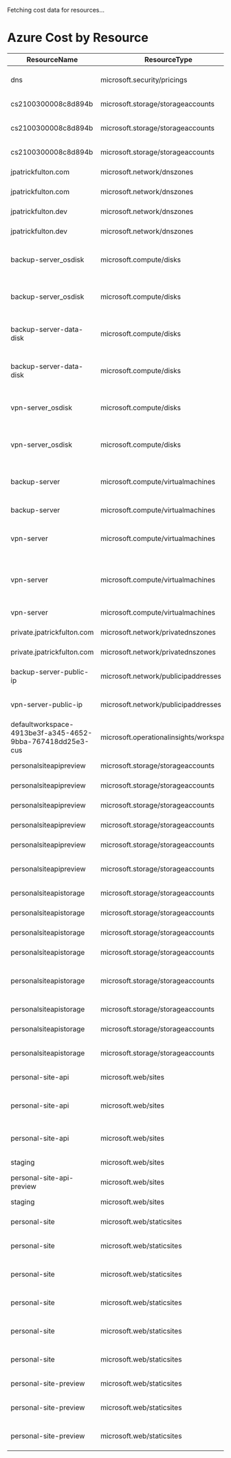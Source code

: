 Fetching cost data for resources...
# Azure Cost by Resource

| ResourceName | ResourceType | Location | ResourceGroupName | ServiceName | ServiceTier | Meter | Amount |
|---|---|---|---|---|---|---|---:|
|dns | microsoft.security/pricings | Unassigned |  |  Microsoft Defender for Cloud | Azure DNS service layers | Standard Queries | 0.09 USD |
|cs2100300008c8d894b | microsoft.storage/storageaccounts | US East | cloud-shell-storage-eastus |  Storage | Files | LRS Data Stored | 0.04 USD |
|cs2100300008c8d894b | microsoft.storage/storageaccounts | US East | cloud-shell-storage-eastus |  Storage | Tables | Batch Write Operations | 0.00 USD |
|cs2100300008c8d894b | microsoft.storage/storageaccounts | US East | cloud-shell-storage-eastus |  Storage | Tiered Block Blob | All Other Operations | 0.00 USD |
|jpatrickfulton.com | microsoft.network/dnszones | Unknown | personal-dns |  Azure DNS |  | Public Queries | 0.00 USD |
|jpatrickfulton.com | microsoft.network/dnszones | Unknown | personal-dns |  Azure DNS |  | Public Zone | 0.06 USD |
|jpatrickfulton.dev | microsoft.network/dnszones | Unknown | personal-dns |  Azure DNS |  | Public Queries | 0.00 USD |
|jpatrickfulton.dev | microsoft.network/dnszones | Unknown | personal-dns |  Azure DNS |  | Public Zone | 0.06 USD |
|backup-server_osdisk | microsoft.compute/disks | US North Central | personal-network |  Storage | Standard HDD Managed Disks | S4 LRS Disk | 0.19 USD |
|backup-server_osdisk | microsoft.compute/disks | US North Central | personal-network |  Storage | Standard HDD Managed Disks | S4 LRS Disk Operations | 0.05 USD |
|backup-server-data-disk | microsoft.compute/disks | US North Central | personal-network |  Storage | Standard HDD Managed Disks | S20 LRS Disk | 2.75 USD |
|backup-server-data-disk | microsoft.compute/disks | US North Central | personal-network |  Storage | Standard HDD Managed Disks | S4 LRS Disk Operations | 0.07 USD |
|vpn-server_osdisk | microsoft.compute/disks | US North Central | personal-network |  Storage | Standard HDD Managed Disks | S4 LRS Disk | 0.19 USD |
|vpn-server_osdisk | microsoft.compute/disks | US North Central | personal-network |  Storage | Standard HDD Managed Disks | S4 LRS Disk Operations | 0.05 USD |
|backup-server | microsoft.compute/virtualmachines | US North Central | personal-network |  Bandwidth |  | Standard Data Transfer Out | 0.00 USD |
|backup-server | microsoft.compute/virtualmachines | US North Central | personal-network |  Virtual Machines | DSv2 Series VM | DS1 v2 Spot | 0.83 USD |
|vpn-server | microsoft.compute/virtualmachines | US North Central | personal-network |  Bandwidth |  | Standard Data Transfer Out | 1.11 USD |
|vpn-server | microsoft.compute/virtualmachines | US North Central | personal-network |  Bandwidth | Inter-Region | Intra Continent Data Transfer Out | 0.00 USD |
|vpn-server | microsoft.compute/virtualmachines | US North Central | personal-network |  Virtual Machines | DSv2 Series VM | DS1 v2 Spot | 0.83 USD |
|private.jpatrickfulton.com | microsoft.network/privatednszones | Unknown | personal-network |  Azure DNS |  | Private Queries | 0.00 USD |
|private.jpatrickfulton.com | microsoft.network/privatednszones | Unknown | personal-network |  Azure DNS |  | Private Zone | 0.06 USD |
|backup-server-public-ip | microsoft.network/publicipaddresses | US North Central | personal-network |  Virtual Network | IP Addresses | Standard IPv4 Static Public IP | 0.47 USD |
|vpn-server-public-ip | microsoft.network/publicipaddresses | US North Central | personal-network |  Virtual Network | IP Addresses | Standard IPv4 Static Public IP | 0.47 USD |
|defaultworkspace-4913be3f-a345-4652-9bba-767418dd25e3-cus | microsoft.operationalinsights/workspaces | US Central | personal-site |  Log Analytics |  | Pay-as-you-go Data Ingestion | 0.00 USD |
|personalsiteapipreview | microsoft.storage/storageaccounts | US Central | personal-site |  Storage | Files | LRS Data Stored | 0.00 USD |
|personalsiteapipreview | microsoft.storage/storageaccounts | US Central | personal-site |  Storage | Files | LRS Write Operations | 0.00 USD |
|personalsiteapipreview | microsoft.storage/storageaccounts | US Central | personal-site |  Storage | Files | Protocol Operations | 0.00 USD |
|personalsiteapipreview | microsoft.storage/storageaccounts | US Central | personal-site |  Storage | Files | Read Operations | 0.00 USD |
|personalsiteapipreview | microsoft.storage/storageaccounts | US Central | personal-site |  Storage | General Block Blob | Read Operations | 0.00 USD |
|personalsiteapipreview | microsoft.storage/storageaccounts | US Central | personal-site |  Storage | Tables | Batch Write Operations | 0.00 USD |
|personalsiteapistorage | microsoft.storage/storageaccounts | US Central | personal-site |  Storage | Files | LRS Data Stored | 0.00 USD |
|personalsiteapistorage | microsoft.storage/storageaccounts | US Central | personal-site |  Storage | Files | LRS Write Operations | 0.00 USD |
|personalsiteapistorage | microsoft.storage/storageaccounts | US Central | personal-site |  Storage | Files | Protocol Operations | 0.00 USD |
|personalsiteapistorage | microsoft.storage/storageaccounts | US Central | personal-site |  Storage | Files | Read Operations | 0.00 USD |
|personalsiteapistorage | microsoft.storage/storageaccounts | US Central | personal-site |  Storage | General Block Blob | LRS List and Create Container Operations | 0.00 USD |
|personalsiteapistorage | microsoft.storage/storageaccounts | US Central | personal-site |  Storage | General Block Blob | LRS Write Operations | 0.00 USD |
|personalsiteapistorage | microsoft.storage/storageaccounts | US Central | personal-site |  Storage | General Block Blob | Read Operations | 0.00 USD |
|personalsiteapistorage | microsoft.storage/storageaccounts | US Central | personal-site |  Storage | Tables | Batch Write Operations | 0.00 USD |
|personal-site-api | microsoft.web/sites | US Central | personal-site |  Azure App Service | Free Plan | F1 App | 0.00 USD |
|personal-site-api | microsoft.web/sites | US Central | personal-site |  Bandwidth |  | Standard Data Transfer Out | 0.00 USD |
|personal-site-api | microsoft.web/sites | US Central | personal-site |  Functions |  | Standard Execution Time | 0.00 USD |
|staging | microsoft.web/sites | US Central | personal-site |  Azure App Service | Free Plan | F1 App | 0.00 USD |
|personal-site-api-preview | microsoft.web/sites | US Central | personal-site |  Azure App Service | Free Plan | F1 App | 0.00 USD |
|staging | microsoft.web/sites | US Central | personal-site |  Azure App Service | Free Plan | F1 App | 0.00 USD |
|personal-site | microsoft.web/staticsites | US Central | personal-site |  Azure App Service | Static Web | Standard App | 1.15 USD |
|personal-site | microsoft.web/staticsites | AP East | personal-site |  Azure App Service | Static Web | Standard Bandwidth Usage | 0.00 USD |
|personal-site | microsoft.web/staticsites | EU West | personal-site |  Azure App Service | Static Web | Standard Bandwidth Usage | 0.00 USD |
|personal-site | microsoft.web/staticsites | US Central | personal-site |  Azure App Service | Static Web | Standard Bandwidth Usage | 0.00 USD |
|personal-site | microsoft.web/staticsites | US East 2 | personal-site |  Azure App Service | Static Web | Standard Bandwidth Usage | 0.00 USD |
|personal-site | microsoft.web/staticsites | US West 2 | personal-site |  Azure App Service | Static Web | Standard Bandwidth Usage | 0.00 USD |
|personal-site-preview | microsoft.web/staticsites | US Central | personal-site |  Azure App Service | Static Web | Standard App | 1.15 USD |
|personal-site-preview | microsoft.web/staticsites | EU West | personal-site |  Azure App Service | Static Web | Standard Bandwidth Usage | 0.00 USD |
|personal-site-preview | microsoft.web/staticsites | US East 2 | personal-site |  Azure App Service | Static Web | Standard Bandwidth Usage | 0.00 USD |
